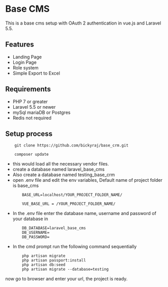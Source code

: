 # Base CMS
This is a base cms setup with OAuth 2 authentication in vue.js and Laravel 5.5.

## Features
<ul>
	<li>Landing Page</li>
	<li>Login Page</li>
	<li>Role system</li>
	<li>Simple Export to Excel</li>
</ul>

	

## Requirements

<ul>
	<li>PHP 7 or greater</li>
	<li>Laravel 5.5 or newer</li>
	<li>mySql mariaDB or Postgres</li>
	<li>Redis not required</li>
</ul>

## Setup process
```
	git clone https://github.com/bickyraj/base_crm.git
```
```
	composer update
```
<ul>
<li>this would load all the necessary vendor files.</li>
<li>create a database named laravel_base_cms</li>
<li>Also create a database named testing_base_crm</li>
<li>open .env file  and edit the env variables, Default name of project folder is base_cms</li>

```
	BASE_URL=localhost/YOUR_PROJECT_FOLDER_NAME/
```
```
	VUE_BASE_URL = /YOUR_PROJECT_FOLDER_NAME/
```
<li>In the .env file enter the database name, username and password of your database in</li>

```
	DB_DATABASE=laravel_base_cms
	DB_USERNAME=
	DB_PASSWORD=
```
<li>In the cmd prompt run the following command sequentially</li>

```
	php artisan migrate
	php artisan passport:install
	php artisan db:seed
	php artisan migrate --database=testing
```
</ul>

now go to browser and enter your url, the project is ready.
